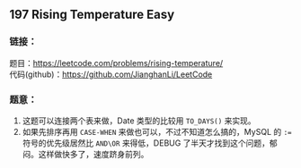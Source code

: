 ## 197  Rising Temperature Easy

### **链接**：
题目：https://leetcode.com/problems/rising-temperature/  
代码(github)：https://github.com/JianghanLi/LeetCode

### **题意**：

1. 这题可以连接两个表来做，Date 类型的比较用 `TO_DAYS()` 来实现。
2. 如果先排序再用 `CASE-WHEN` 来做也可以，不过不知道怎么搞的，MySQL 的 `:=` 符号的优先级居然比 `AND\OR` 来得低，DEBUG 了半天才找到这个问题，郁闷。这样做快多了，速度跻身前列。

